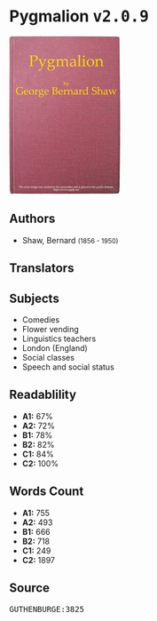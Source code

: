 # Pygmalion <kbd>v2.0.9</kbd>

![](./cover.medium.jpg "")

## Authors


 - Shaw, Bernard <small>(1856 - 1950)</small>

## Translators



## Subjects


 - Comedies
 - Flower vending
 - Linguistics teachers
 - London (England)
 - Social classes
 - Speech and social status

## Readablility


 - **A1:** 67%
 - **A2:** 72%
 - **B1:** 78%
 - **B2:** 82%
 - **C1:** 84%
 - **C2:** 100%

## Words Count


 - **A1:** 755
 - **A2:** 493
 - **B1:** 666
 - **B2:** 718
 - **C1:** 249
 - **C2:** 1897

## Source


<kbd>GUTHENBURGE:3825</kbd>
